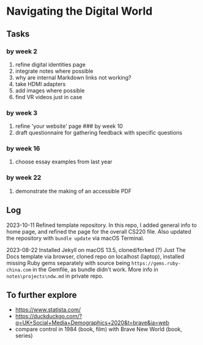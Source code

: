 # Navigating the Digital World
## Tasks
### by week 2
1. refine digital identities page
2. integrate notes where possible
3. why are internal Markdown links not working?
4. take HDMI adapters
5. add images where possible
6. find VR videos just in case
### by week 3
1. refine 'your website' page
### by week 10
1. draft questionnaire for gathering feedback with specific questions
### by week 16
1. choose essay examples from last year
### by week 22
1. demonstrate the making of an accessible PDF

## Log
2023-10-11 Refined template repository. In this repo, I added general info to home page, and refined the page for the overall CS220 file. Also updated the repository with `bundle update` via macOS Terminal.

2023-08-22 Installed Jekyll on macOS 13.5, cloned/forked (?) Just The Docs template via browser, cloned repo on localhost (laptop), installed missing Ruby gems separately with source being `https://gems.ruby-china.com` in the Gemfile, as bundle didn't work. More info in `notes\projects\ndw.md` in private repo. 

## To further explore
- https://www.statista.com/
- https://duckduckgo.com/?q=UK+Social+Media+Demographics+2020&t=brave&ia=web
- compare control in 1984 (book, film) with Brave New World (book, series)